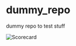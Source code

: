 # dummy_repo

dummy repo to test stuff


























![Scorecard](https://raw.githubusercontent.com/flippybit/dummy_repo/main/SCORECARD_BADGE.svg)
